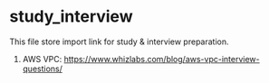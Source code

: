 # study_interview
This file store import link for study & interview preparation.
1. AWS VPC: https://www.whizlabs.com/blog/aws-vpc-interview-questions/
